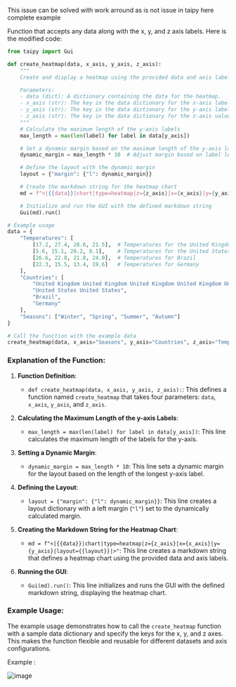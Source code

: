 This issue can be solved with work arround as is not issue in taipy here complete example

Function that accepts any data along with the x, y, and z axis labels. Here is the modified code:

```python
from taipy import Gui

def create_heatmap(data, x_axis, y_axis, z_axis):
    """
    Create and display a heatmap using the provided data and axis labels.

    Parameters:
    - data (dict): A dictionary containing the data for the heatmap.
    - x_axis (str): The key in the data dictionary for the x-axis labels.
    - y_axis (str): The key in the data dictionary for the y-axis labels.
    - z_axis (str): The key in the data dictionary for the z-axis values.
    """
    # Calculate the maximum length of the y-axis labels
    max_length = max(len(label) for label in data[y_axis])

    # Set a dynamic margin based on the maximum length of the y-axis labels
    dynamic_margin = max_length * 10  # Adjust margin based on label length

    # Define the layout with the dynamic margin
    layout = {"margin": {"l": dynamic_margin}}

    # Create the markdown string for the heatmap chart
    md = f"<|{{data}}|chart|type=heatmap|z={z_axis}|x={x_axis}|y={y_axis}|layout={{layout}}|>"

    # Initialize and run the GUI with the defined markdown string
    Gui(md).run()

# Example usage
data = {
    "Temperatures": [
        [17.2, 27.4, 28.6, 21.5],  # Temperatures for the United Kingdom
        [5.6, 15.1, 20.2, 8.1],    # Temperatures for the United States
        [26.6, 22.8, 21.8, 24.0],  # Temperatures for Brazil
        [22.3, 15.5, 13.4, 19.6]   # Temperatures for Germany
    ],
    "Countries": [
        "United Kingdom United Kingdom United Kingdom United Kingdom United Kingdom United Kingdom", 
        "United States United States", 
        "Brazil", 
        "Germany"
    ],
    "Seasons": ["Winter", "Spring", "Summer", "Autumn"]
}

# Call the function with the example data
create_heatmap(data, x_axis="Seasons", y_axis="Countries", z_axis="Temperatures")
```

### Explanation of the Function:

1. **Function Definition**:
   - `def create_heatmap(data, x_axis, y_axis, z_axis):`: This defines a function named `create_heatmap` that takes four parameters: `data`, `x_axis`, `y_axis`, and `z_axis`.

2. **Calculating the Maximum Length of the y-axis Labels**:
   - `max_length = max(len(label) for label in data[y_axis])`: This line calculates the maximum length of the labels for the y-axis.

3. **Setting a Dynamic Margin**:
   - `dynamic_margin = max_length * 10`: This line sets a dynamic margin for the layout based on the length of the longest y-axis label.

4. **Defining the Layout**:
   - `layout = {"margin": {"l": dynamic_margin}}`: This line creates a layout dictionary with a left margin (`"l"`) set to the dynamically calculated margin.

5. **Creating the Markdown String for the Heatmap Chart**:
   - `md = f"<|{{data}}|chart|type=heatmap|z={z_axis}|x={x_axis}|y={y_axis}|layout={{layout}}|>"`: This line creates a markdown string that defines a heatmap chart using the provided data and axis labels.

6. **Running the GUI**:
   - `Gui(md).run()`: This line initializes and runs the GUI with the defined markdown string, displaying the heatmap chart.

### Example Usage:

The example usage demonstrates how to call the `create_heatmap` function with a sample data dictionary and specify the keys for the x, y, and z axes. This makes the function flexible and reusable for different datasets and axis configurations.




Example :

![image](https://github.com/user-attachments/assets/8a262f61-2088-4c2a-8229-170750ad5f59)
